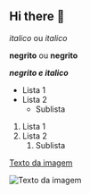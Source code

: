 ## Hi there 👋

<!-- Cabeçalho -->

*italico* ou _italico_

**negrito** ou __negrito__

___negrito e italico___

- Lista 1
- Lista 2
  - Sublista

1. Lista 1
2. Lista 2
   1. Sublista  

[Texto da imagem](https://png.pngtree.com/background/20230613/original/pngtree-view-of-the-outer-space-with-all-the-planets-picture-image_3403234.jpg)

![Texto da imagem](https://png.pngtree.com/background/20230613/original/pngtree-view-of-the-outer-space-with-all-the-planets-picture-image_3403234.jpg)

<!--
**VitorOlegario/VitorOlegario** is a ✨ _special_ ✨ repository because its `README.md` (this file) appears on your GitHub profile.

Here are some ideas to get you started:

- 🔭 I’m currently working on ...
- 🌱 I’m currently learning ...
- 👯 I’m looking to collaborate on ...
- 🤔 I’m looking for help with ...
- 💬 Ask me about ...
- 📫 How to reach me: ...
- 😄 Pronouns: ...
- ⚡ Fun fact: ...
-->
